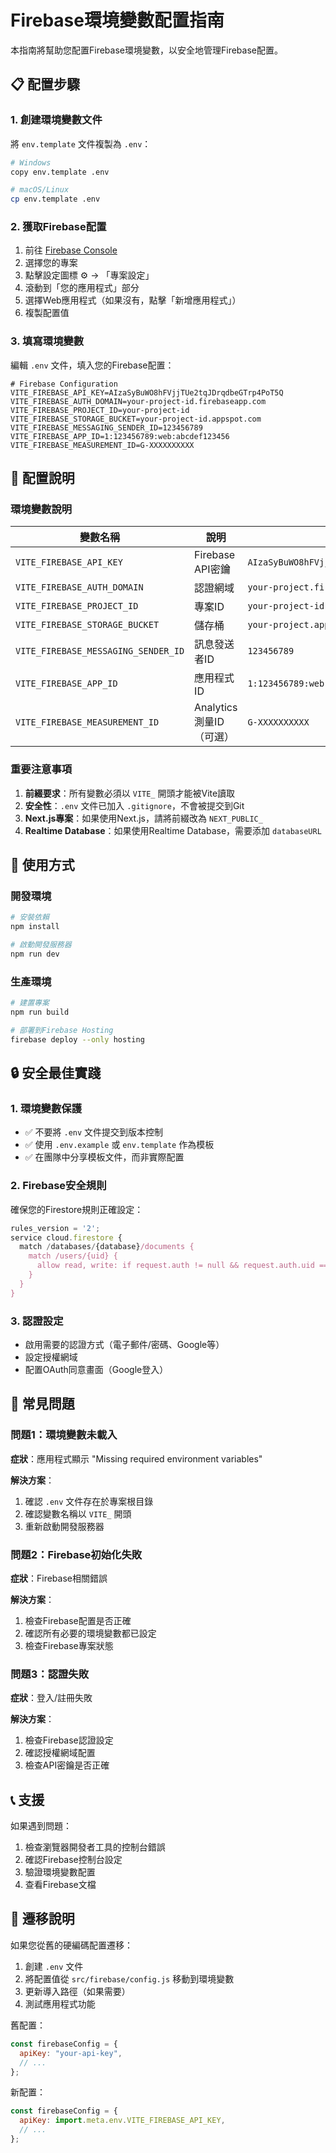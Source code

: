# Firebase環境變數配置指南

本指南將幫助您配置Firebase環境變數，以安全地管理Firebase配置。

## 📋 配置步驟

### 1. 創建環境變數文件

將 `env.template` 文件複製為 `.env`：

```bash
# Windows
copy env.template .env

# macOS/Linux
cp env.template .env
```

### 2. 獲取Firebase配置

1. 前往 [Firebase Console](https://console.firebase.google.com/)
2. 選擇您的專案
3. 點擊設定圖標 ⚙️ → 「專案設定」
4. 滾動到「您的應用程式」部分
5. 選擇Web應用程式（如果沒有，點擊「新增應用程式」）
6. 複製配置值

### 3. 填寫環境變數

編輯 `.env` 文件，填入您的Firebase配置：

```env
# Firebase Configuration
VITE_FIREBASE_API_KEY=AIzaSyBuWO8hFVjjTUe2tqJDrqdbeGTrp4PoT5Q
VITE_FIREBASE_AUTH_DOMAIN=your-project-id.firebaseapp.com
VITE_FIREBASE_PROJECT_ID=your-project-id
VITE_FIREBASE_STORAGE_BUCKET=your-project-id.appspot.com
VITE_FIREBASE_MESSAGING_SENDER_ID=123456789
VITE_FIREBASE_APP_ID=1:123456789:web:abcdef123456
VITE_FIREBASE_MEASUREMENT_ID=G-XXXXXXXXXX
```

## 🔧 配置說明

### 環境變數說明

| 變數名稱 | 說明 | 範例 |
|---------|------|------|
| `VITE_FIREBASE_API_KEY` | Firebase API密鑰 | `AIzaSyBuWO8hFVjjTUe2tqJDrqdbeGTrp4PoT5Q` |
| `VITE_FIREBASE_AUTH_DOMAIN` | 認證網域 | `your-project.firebaseapp.com` |
| `VITE_FIREBASE_PROJECT_ID` | 專案ID | `your-project-id` |
| `VITE_FIREBASE_STORAGE_BUCKET` | 儲存桶 | `your-project.appspot.com` |
| `VITE_FIREBASE_MESSAGING_SENDER_ID` | 訊息發送者ID | `123456789` |
| `VITE_FIREBASE_APP_ID` | 應用程式ID | `1:123456789:web:abcdef` |
| `VITE_FIREBASE_MEASUREMENT_ID` | Analytics測量ID（可選） | `G-XXXXXXXXXX` |

### 重要注意事項

1. **前綴要求**：所有變數必須以 `VITE_` 開頭才能被Vite讀取
2. **安全性**：`.env` 文件已加入 `.gitignore`，不會被提交到Git
3. **Next.js專案**：如果使用Next.js，請將前綴改為 `NEXT_PUBLIC_`
4. **Realtime Database**：如果使用Realtime Database，需要添加 `databaseURL`

## 🚀 使用方式

### 開發環境

```bash
# 安裝依賴
npm install

# 啟動開發服務器
npm run dev
```

### 生產環境

```bash
# 建置專案
npm run build

# 部署到Firebase Hosting
firebase deploy --only hosting
```

## 🔒 安全最佳實踐

### 1. 環境變數保護

- ✅ 不要將 `.env` 文件提交到版本控制
- ✅ 使用 `.env.example` 或 `env.template` 作為模板
- ✅ 在團隊中分享模板文件，而非實際配置

### 2. Firebase安全規則

確保您的Firestore規則正確設定：

```javascript
rules_version = '2';
service cloud.firestore {
  match /databases/{database}/documents {
    match /users/{uid} {
      allow read, write: if request.auth != null && request.auth.uid == uid;
    }
  }
}
```

### 3. 認證設定

- 啟用需要的認證方式（電子郵件/密碼、Google等）
- 設定授權網域
- 配置OAuth同意畫面（Google登入）

## 🐛 常見問題

### 問題1：環境變數未載入

**症狀**：應用程式顯示 "Missing required environment variables"

**解決方案**：
1. 確認 `.env` 文件存在於專案根目錄
2. 確認變數名稱以 `VITE_` 開頭
3. 重新啟動開發服務器

### 問題2：Firebase初始化失敗

**症狀**：Firebase相關錯誤

**解決方案**：
1. 檢查Firebase配置是否正確
2. 確認所有必要的環境變數都已設定
3. 檢查Firebase專案狀態

### 問題3：認證失敗

**症狀**：登入/註冊失敗

**解決方案**：
1. 檢查Firebase認證設定
2. 確認授權網域配置
3. 檢查API密鑰是否正確

## 📞 支援

如果遇到問題：

1. 檢查瀏覽器開發者工具的控制台錯誤
2. 確認Firebase控制台設定
3. 驗證環境變數配置
4. 查看Firebase文檔

## 🔄 遷移說明

如果您從舊的硬編碼配置遷移：

1. 創建 `.env` 文件
2. 將配置值從 `src/firebase/config.js` 移動到環境變數
3. 更新導入路徑（如果需要）
4. 測試應用程式功能

舊配置：
```javascript
const firebaseConfig = {
  apiKey: "your-api-key",
  // ...
};
```

新配置：
```javascript
const firebaseConfig = {
  apiKey: import.meta.env.VITE_FIREBASE_API_KEY,
  // ...
};
```
